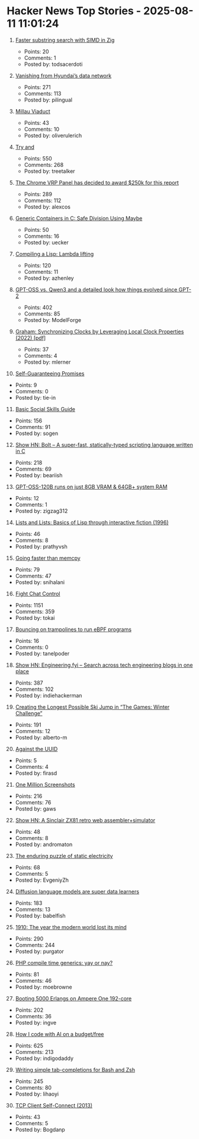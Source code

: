 # Hacker News Top Stories - 2025-08-11 11:01:24

1. [Faster substring search with SIMD in Zig](https://aarol.dev/posts/zig-simd-substr/)
   - Points: 20
   - Comments: 1
   - Posted by: todsacerdoti

2. [Vanishing from Hyundai’s data network](http://techno-fandom.org/~hobbit/cars/ev/offnet.html)
   - Points: 271
   - Comments: 113
   - Posted by: pilingual

3. [Millau Viaduct](https://www.fosterandpartners.com/projects/millau-viaduct)
   - Points: 43
   - Comments: 10
   - Posted by: oliverulerich

4. [Try and](https://ygdp.yale.edu/phenomena/try-and)
   - Points: 550
   - Comments: 268
   - Posted by: treetalker

5. [The Chrome VRP Panel has decided to award $250k for this report](https://issues.chromium.org/issues/412578726)
   - Points: 289
   - Comments: 112
   - Posted by: alexcos

6. [Generic Containers in C: Safe Division Using Maybe](https://uecker.codeberg.page/2025-08-10.html)
   - Points: 50
   - Comments: 16
   - Posted by: uecker

7. [Compiling a Lisp: Lambda lifting](https://bernsteinbear.com/blog/compiling-a-lisp-12/)
   - Points: 120
   - Comments: 11
   - Posted by: azhenley

8. [GPT-OSS vs. Qwen3 and a detailed look how things evolved since GPT-2](https://magazine.sebastianraschka.com/p/from-gpt-2-to-gpt-oss-analyzing-the)
   - Points: 402
   - Comments: 85
   - Posted by: ModelForge

9. [Graham: Synchronizing Clocks by Leveraging Local Clock Properties (2022) [pdf]](https://www.usenix.org/system/files/nsdi22-paper-najafi_1.pdf)
   - Points: 37
   - Comments: 4
   - Posted by: mlerner

10. [Self-Guaranteeing Promises](https://stephango.com/self-guarantee)
   - Points: 9
   - Comments: 0
   - Posted by: tie-in

11. [Basic Social Skills Guide](https://www.improveyoursocialskills.com/basic-social-skills-guide)
   - Points: 156
   - Comments: 91
   - Posted by: sogen

12. [Show HN: Bolt – A super-fast, statically-typed scripting language written in C](https://github.com/Beariish/bolt)
   - Points: 218
   - Comments: 69
   - Posted by: beariish

13. [GPT-OSS-120B runs on just 8GB VRAM & 64GB+ system RAM](https://old.reddit.com/r/LocalLLaMA/comments/1mke7ef/120b_runs_awesome_on_just_8gb_vram/)
   - Points: 12
   - Comments: 1
   - Posted by: zigzag312

14. [Lists and Lists: Basics of Lisp through interactive fiction (1996)](https://eblong.com/zarf/zweb/lists/)
   - Points: 46
   - Comments: 8
   - Posted by: prathyvsh

15. [Going faster than memcpy](https://squadrick.dev/journal/going-faster-than-memcpy)
   - Points: 79
   - Comments: 47
   - Posted by: snihalani

16. [Fight Chat Control](https://fightchatcontrol.eu/)
   - Points: 1151
   - Comments: 359
   - Posted by: tokai

17. [Bouncing on trampolines to run eBPF programs](https://bootlin.com/blog/bouncing-on-trampolines-to-run-ebpf-programs/)
   - Points: 16
   - Comments: 0
   - Posted by: tanelpoder

18. [Show HN: Engineering.fyi – Search across tech engineering blogs in one place](https://engineering.fyi/)
   - Points: 387
   - Comments: 102
   - Posted by: indiehackerman

19. [Creating the Longest Possible Ski Jump in “The Games: Winter Challenge”](https://mrwint.github.io/winter/writeup/writeup2.html)
   - Points: 191
   - Comments: 12
   - Posted by: alberto-m

20. [Against the UUID](https://github.com/firasd/alphadec/blob/main/docs/against-the-uuid.md)
   - Points: 5
   - Comments: 4
   - Posted by: firasd

21. [One Million Screenshots](https://onemillionscreenshots.com/?q=random)
   - Points: 216
   - Comments: 76
   - Posted by: gaws

22. [Show HN: A Sinclair ZX81 retro web assembler+simulator](undefined)
   - Points: 48
   - Comments: 8
   - Posted by: andromaton

23. [The enduring puzzle of static electricity](https://pubs.aip.org/physicstoday/article/78/8/54/3355922/The-enduring-puzzle-of-static-electricityEven)
   - Points: 68
   - Comments: 5
   - Posted by: EvgeniyZh

24. [Diffusion language models are super data learners](https://jinjieni.notion.site/Diffusion-Language-Models-are-Super-Data-Learners-239d8f03a866800ab196e49928c019ac)
   - Points: 183
   - Comments: 13
   - Posted by: babelfish

25. [1910: The year the modern world lost its mind](https://www.derekthompson.org/p/1910-the-year-the-modern-world-lost)
   - Points: 290
   - Comments: 244
   - Posted by: purgator

26. [PHP compile time generics: yay or nay?](https://thephp.foundation/blog/2025/08/05/compile-generics/)
   - Points: 81
   - Comments: 46
   - Posted by: moebrowne

27. [Booting 5000 Erlangs on Ampere One 192-core](https://underjord.io/booting-5000-erlangs-on-ampere-one.html)
   - Points: 202
   - Comments: 36
   - Posted by: ingve

28. [How I code with AI on a budget/free](https://wuu73.org/blog/aiguide1.html)
   - Points: 625
   - Comments: 213
   - Posted by: indigodaddy

29. [Writing simple tab-completions for Bash and Zsh](https://mill-build.org/blog/14-bash-zsh-completion.html)
   - Points: 245
   - Comments: 80
   - Posted by: lihaoyi

30. [TCP Client Self-Connect (2013)](http://sgros.blogspot.com/2013/08/tcp-client-self-connect.html)
   - Points: 43
   - Comments: 5
   - Posted by: Bogdanp

